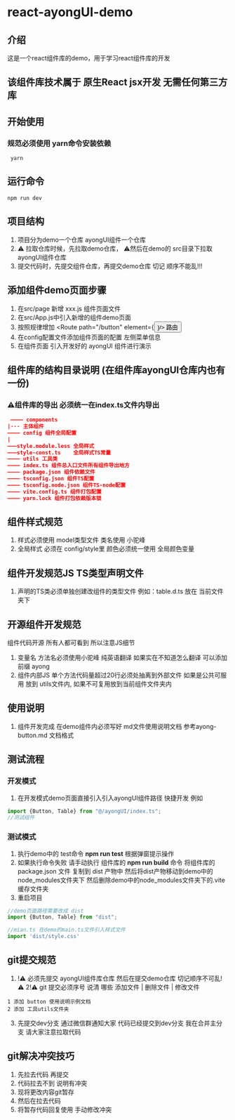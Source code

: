 # react-ayongUI-demo

## 介绍

这是一个react组件库的demo，用于学习react组件库的开发
## 该组件库技术属于 原生React jsx开发 无需任何第三方库

## 开始使用

### 规范必须使用 yarn命令安装依赖

``` 
 yarn 
```

## 运行命令

``` 
npm run dev
```

## 项目结构

1. 项目分为demo一个仓库 ayongUI组件一个仓库
2. ⚠️ 拉取仓库时候，先拉取demo仓库， ⚠️然后在demo的 src目录下拉取 ayongUI组件仓库
3. 提交代码时，先提交组件仓库，再提交demo仓库 切记 顺序不能乱!!!

## 添加组件demo页面步骤

1. 在src/page 新增 xxx.js 组件页面文件
2. 在src/App.js中引入新增的组件demo页面
3. 按照规律增加    <Route path="/button" element={<Button/>}/> 路由
4. 在config配置文件添加组件页面的配置 左侧菜单信息
5. 在组件页面 引入开发好的 ayongUI 组件进行演示

## 组件库的结构目录说明 (在组件库ayongUI仓库内也有一份)
### ⚠️组件库的导出 必须统一在index.ts文件内导出

```json
 ———— components
|··· 主体组件
———— config 组件全局配置
|
———style.module.less 全局样式
———style-const.ts    全局样式TS常量
———— utils 工具类
———— index.ts 组件总入口文件所有组件导出地方
———— package.json 组件依赖文件
———— tsconfig.json 组件TS配置
———— tsconfig.node.json 组件TS-node配置
———— vite.config.ts 组件打包配置
———— yarn.lock 组件打包依赖版本锁
```

## 组件样式规范

1. 样式必须使用 model类型文件 类名使用 小驼峰
2. 全局样式 必须在 config/style里 颜色必须统一使用 全局颜色变量

## 组件开发规范JS TS类型声明文件

1. 声明的TS类必须单独创建改组件的类型文件 例如：table.d.ts 放在 当前文件夹下

## 开源组件开发规范

组件代码开源 所有人都可看到 所以注意JS细节

1. 变量名 方法名必须使用小驼峰 纯英语翻译 如果实在不知道怎么翻译 可以添加前缀 ayong
2. 组件内部JS 单个方法代码量超过20行必须处抽离到外部文件 如果是公共可服用 放到 utils文件内, 如果不可复用放到当前组件文件夹内

## 使用说明

1. 组件开发完成 在demo组件内必须写好 md文件使用说明文档 参考ayong-button.md 文档格式

## 测试流程
### 开发模式
1. 在开发模式demo页面直接引入引入ayongUI组件路径 快捷开发 例如

```js
import {Button, Table} from "@/ayongUI/index.ts";
//测试组件
```
### 测试模式
1. 执行demo中的 test命令   **npm run test**  根据弹窗提示操作 
2. 如果执行命令失败 请手动执行 组件库的 **npm run build** 命令 将组件库的package.json 文件 复制到 dist 产物中   然后将dist产物移动到demo中的node_modules文件夹下 然后删除demo中的node_modules文件夹下的.vite缓存文件夹 
3. 重启项目

```js
//demo页面路径需要改成 dist
import {Button, Table} from "dist";
```

```ts
//mian.ts 在demo的main.ts文件引入样式文件
import 'dist/style.css'

```
## git提交规范

1. !⚠️ 必须先提交 ayongUI组件库仓库 然后在提交demo仓库 切记顺序不可乱!⚠️
   2!⚠️ git 提交必须序号 说清 哪些 添加文件 | 删除文件 | 修改文件

```MD
1 添加 button 使用说明示例文档
2 添加 工具utils文件夹

```

3. 先提交dev分支 通过微信群通知大家 代码已经提交到dev分支 我在合并主分支 请大家注意拉取代码

## git解决冲突技巧

1. 先拉去代码 再提交
2. 代码拉去不到 说明有冲突
3. 现将更改内容git暂存
4. 然后在拉去代码
5. 将暂存代码回复使用 手动修改冲突
